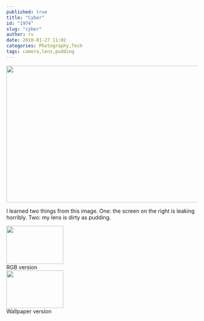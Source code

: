 ```yaml
---
published: true
title: "Cyber"
id: "1974"
slug: "cyber"
author: rv
date: 2010-01-27 11:02
categories: Photography,Tech
tags: camera,lens,pudding
---
```

<a href="https://s3.amazonaws.com/cfwblog/uploads/2010/01/crop1600.jpg"><img class="aligncenter size-full wp-image-1976" title="Crop800" src="https://s3.amazonaws.com/cfwblog/uploads/2010/01/crop800.jpg" alt="" width="800" height="360" /></a>

I learned two things from this image. One: the screen on the right is leaking horribly. Two: my lens is dirty as pudding.

<div class="caption">
<a href="https://s3.amazonaws.com/cfwblog/uploads/2010/01/img_8119sml.jpg"><img class="size-thumbnail wp-image-1978 " title="IMG_8119Sml" src="https://s3.amazonaws.com/cfwblog/uploads/2010/01/img_8119sml.jpg?w=150" alt="" width="150" height="100" /></a>
<div class="caption-text">RGB version</div>
</div>

<div class="caption">
<a href="https://s3.amazonaws.com/cfwblog/uploads/2010/01/img_8114frac2.jpg"><img class="size-thumbnail wp-image-1983" title="IMG_8114Frac" src="https://s3.amazonaws.com/cfwblog/uploads/2010/01/img_8114frac2.jpg?w=150" alt="" width="150" height="99" /></a>
<div class="caption-text">Wallpaper version</div>
</div>